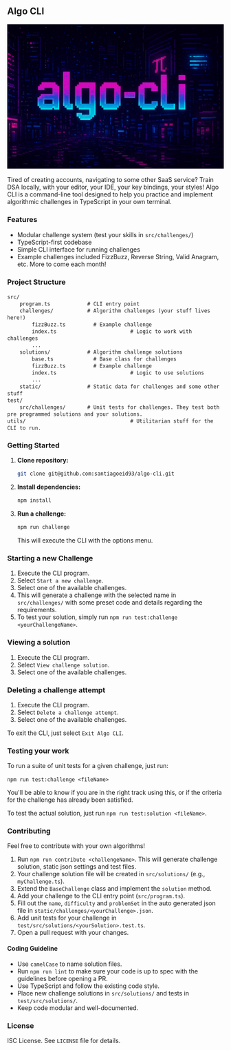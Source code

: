 ## Algo CLI

![algo-cli banner](assets/global/banner-sm.png)

Tired of creating accounts, navigating to some other SaaS service? Train DSA locally, with your editor, your IDE, your key bindings, your styles! Algo CLI is a command-line tool designed to help you practice and implement algorithmic challenges in TypeScript in your own terminal.

### Features
- Modular challenge system (test your skills in `src/challenges/`)
- TypeScript-first codebase
- Simple CLI interface for running challenges
- Example challenges included FizzBuzz, Reverse String, Valid Anagram, etc. More to come each month!

### Project Structure

```
src/
	program.ts            # CLI entry point
	challenges/           # Algorithm challenges (your stuff lives here!)
		fizzBuzz.ts         # Example challenge
		index.ts						# Logic to work with challenges
		...
	solutions/            # Algorithm challenge solutions
		base.ts             # Base class for challenges
		fizzBuzz.ts         # Example challenge
		index.ts						# Logic to use solutions
		...
	static/               # Static data for challenges and some other stuff
test/
	src/challenges/       # Unit tests for challenges. They test both pre programmed solutions and your solutions.
utils/									# Utilitarian stuff for the CLI to run.
```

### Getting Started

1. **Clone repository:**
	 ```sh
	 git clone git@github.com:santiagoeid93/algo-cli.git
	 ```
2. **Install dependencies:**
	 ```sh
	 npm install
	 ```
3. **Run a challenge:**
	 ```sh
	 npm run challenge
	 ```
	 This will execute the CLI with the options menu.

### Starting a new Challenge
1. Execute the CLI program.
2. Select `Start a new challenge`.
3. Select one of the available challenges.
4. This will generate a challenge with the selected name in `src/challenges/` with some preset code and details regarding the requirements.
5. To test your solution, simply run `npm run test:challenge <yourChallengeName>`.

### Viewing a solution
1. Execute the CLI program.
2. Select `View challenge solution`.
3. Select one of the available challenges.

### Deleting a challenge attempt
1. Execute the CLI program.
2. Select `Delete a challenge attempt`.
3. Select one of the available challenges.

To exit the CLI, just select `Exit Algo CLI`.

### Testing your work

To run a suite of unit tests for a given challenge, just run:

`npm run test:challenge <fileName>`

You'll be able to know if you are in the right track using this, or if the criteria for the challenge has already been satisfied.

To test the actual solution, just run `npm run test:solution <fileName>`.

### Contributing
Feel free to contribute with your own algorithms!

1. Run `npm run contribute <challengeName>`. This will generate challenge solution, static json settings and test files.
2. Your challenge solution file will be created in `src/solutions/` (e.g., `myChallenge.ts`).
3. Extend the `BaseChallenge` class and implement the `solution` method.
4. Add your challenge to the CLI entry point (`src/program.ts`).
5. Fill out the `name`, `difficulty` and `problemSet` in the auto generated json file in `static/challenges/<yourChallenge>.json`.
6. Add unit tests for your challenge in `test/src/solutions/<yourSolution>.test.ts`.
7. Open a pull request with your changes.

#### Coding Guideline
- Use `camelCase` to name solution files.
- Run `npm run lint` to make sure your code is up to spec with the guidelines before opening a PR.
- Use TypeScript and follow the existing code style.
- Place new challenge solutions in `src/solutions/` and tests in `test/src/solutions/`.
- Keep code modular and well-documented.

### License

ISC License. See `LICENSE` file for details.
